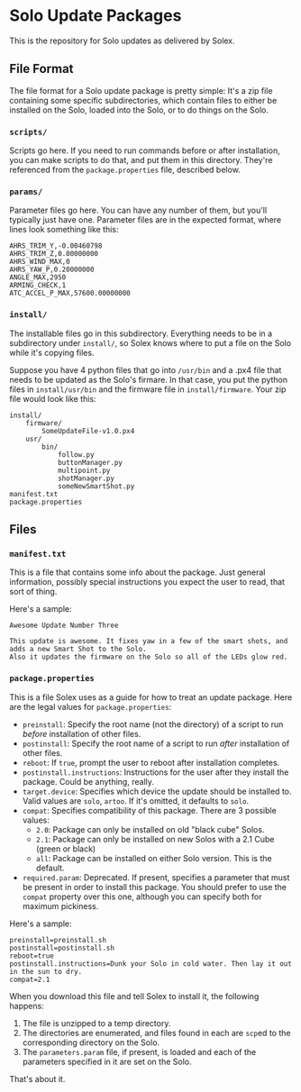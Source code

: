 # Solo Update Packages

This is the repository for Solo updates as delivered by Solex.

## File Format

The file format for a Solo update package is pretty simple: It's a zip file containing some specific subdirectories, which 
contain files to either be installed on the Solo, loaded into the Solo, or to do things on the Solo.

### ```scripts/```
Scripts go here. If you need to run commands before or after installation, you can make scripts to do that, and 
put them in this directory. They're referenced from the ```package.properties``` file, described below.

### ```params/```
Parameter files go here. You can have any number of them, but you'll typically just have one. Parameter files are 
in the expected format, where lines look something like this:
```
AHRS_TRIM_Y,-0.00460798
AHRS_TRIM_Z,0.00000000
AHRS_WIND_MAX,0
AHRS_YAW_P,0.20000000
ANGLE_MAX,2950
ARMING_CHECK,1
ATC_ACCEL_P_MAX,57600.00000000
```

### ```install/```
The installable files go in this subdirectory. Everything needs to be in a subdirectory under ```install/```, so Solex knows where to put a file on the Solo while it's copying files.

Suppose you have 4 python files that go into `/usr/bin` and a .px4 file that needs to be updated as the Solo's firmare. In that case, 
you put the python files in ```install/usr/bin``` and the firmware file in ```install/firmware```. Your zip file would look like this:

```
install/
    firmware/
        SomeUpdateFile-v1.0.px4
    usr/
        bin/
            follow.py
            buttonManager.py
            multipoint.py
            shotManager.py
            someNewSmartShot.py
manifest.txt
package.properties
```

## Files

### ```manifest.txt```
This is a file that contains some info about the package. Just general information, possibly special instructions you expect the 
user to read, that sort of thing.

Here's a sample:
```
Awesome Update Number Three

This update is awesome. It fixes yaw in a few of the smart shots, and adds a new Smart Shot to the Solo. 
Also it updates the firmware on the Solo so all of the LEDs glow red.
```


### ```package.properties```
This is a file Solex uses as a guide for how to treat an update package. Here are the legal values for ```package.properties```:
*   ```preinstall```: Specify the root name (not the directory) of a script to run _before_ installation of other files.
*   ```postinstall```: Specify the root name of a script to run _after_ installation of other files.
*   ```reboot```: If ```true```, prompt the user to reboot after installation completes.
*   ```postinstall.instructions```: Instructions for the user after they install the package. Could be anything, really.
*   ```target.device```: Specifies which device the update should be installed to. Valid values are ```solo```, ```artoo```. If it's omitted, it defaults to ```solo```.
*   ```compat```: Specifies compatibility of this package. There are 3 possible values:
    *   ```2.0```: Package can only be installed on old "black cube" Solos.
    *   ```2.1```: Package can only be installed on new Solos with a 2.1 Cube (green or black)
    *   ```all```: Package can be installed on either Solo version. This is the default.
*   ```required.param```: Deprecated. If present, specifies a parameter that must be present in order to install this package. You should prefer to use the ```compat``` property over this one, although you can specify both for maximum pickiness.

Here's a sample:
```
preinstall=preinstall.sh
postinstall=postinstall.sh
reboot=true
postinstall.instructions=Dunk your Solo in cold water. Then lay it out in the sun to dry.
compat=2.1
```

When you download this file and tell Solex to install it, the following happens:

1.  The file is unzipped to a temp directory.
2.  The directories are enumerated, and files found in each are `scp`ed to the corresponding directory on the Solo.
3.  The `parameters.param` file, if present, is loaded and each of the parameters specified in it are set on the Solo.

That's about it.



